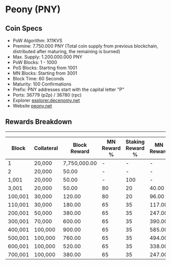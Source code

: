 # Peony (PNY)

## Coin Specs

* PoW Algorithm: X11KVS
* Premine: 7.750.000 PNY (Total coin supply from previous blockchain, distributed after maturing, the remaining is burned)
* Max. Supply: 1.200.000.000 PNY
* PoW Blocks: 1 - 1000
* PoS Blocks: Starting from 1001
* MN Blocks: Starting from 3001
* Block Time: 60 Seconds
* Maturity: 100 Confirmations
* Prefix: PNY addresses start with the capital letter "P"
* Ports: 36779 (p2p) / 36780 (rpc)
* Explorer [explorer.decenomy.net](https://explorer.decenomy.net/PNY/blocks)
* Website [peony.net](https://peony.net/)

## Rewards Breakdown

***

| Block   | Collateral | Block Reward | MN Reward % | Staking Reward % | MN Reward | Staker Reward |
| ------- | ---------- | ------------ | ----------- | ---------------- | --------- | ------------- |
| 1       | 20,000     | 7,750,000.00 | -           | -                | -         | -             |
| 2       | 20,000     | 50.00        | -           | -                | -         | -             |
| 1,001   | 20,000     | 50.00        | -           | 100              | -         | 50.00         |
| 3,001   | 20,000     | 50.00        | 80          | 20               | 40.00     | 10.00         |
| 100,001 | 30,000     | 120.00       | 80          | 20               | 96.00     | 24.00         |
| 110,001 | 30,000     | 180.00       | 65          | 35               | 117.00    | 63.00         |
| 200,001 | 50,000     | 380.00       | 65          | 35               | 247.00    | 133.00        |
| 300,001 | 70,000     | 600.00       | 65          | 35               | 390.00    | 210.00        |
| 400,001 | 100,000    | 900.00       | 65          | 35               | 585.00    | 315.00        |
| 500,001 | 100,000    | 760.00       | 65          | 35               | 494.00    | 266.00        |
| 600,001 | 100,000    | 520.00       | 65          | 35               | 338.00    | 182.00        |
| 700,001 | 100,000    | 380.00       | 65          | 35               | 247.00    | 133.00        |

